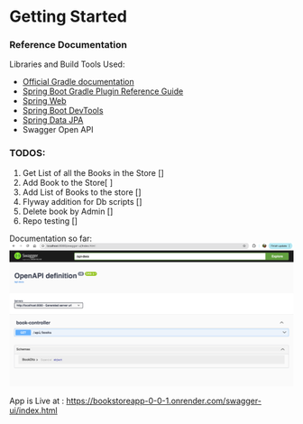 # Getting Started

### Reference Documentation
Libraries and Build Tools Used:

* [Official Gradle documentation](https://docs.gradle.org)
* [Spring Boot Gradle Plugin Reference Guide](https://docs.spring.io/spring-boot/3.4.1/gradle-plugin)
* [Spring Web](https://docs.spring.io/spring-boot/3.4.1/reference/web/servlet.html)
* [Spring Boot DevTools](https://docs.spring.io/spring-boot/3.4.1/reference/using/devtools.html)
* [Spring Data JPA](https://docs.spring.io/spring-boot/3.4.1/reference/data/sql.html#data.sql.jpa-and-spring-data)
* Swagger Open API

### TODOS:
1. Get List of all the Books in the Store []
2. Add Book to the Store[ ]
3. Add List of Books to the store []
4. Flyway addition for Db scripts []
5. Delete book by Admin []
6. Repo testing []

Documentation so far: 
![img_2.png](img_2.png)

App is Live at : https://bookstoreapp-0-0-1.onrender.com/swagger-ui/index.html


